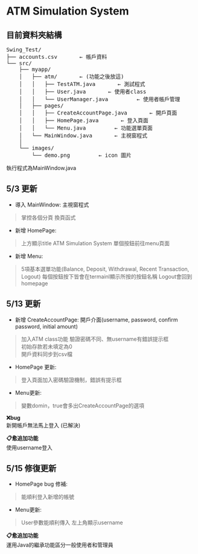 # ATM Simulation System

## 目前資料夾結構
<pre>
Swing_Test/
├── accounts.csv       ← 帳戶資料
└── src/
    ├── myapp/
    │   ├── atm/       ← (功能之後放這)
    │   │   ├── TestATM.java       ← 測試程式
    │   │   ├── User.java       ← 使用者class
    │   │   └── UserManager.java         ← 使用者帳戶管理
    │   ├── pages/
    │   │   ├── CreateAccountPage.java       ← 開戶頁面
    │   │   ├── HomePage.java       ← 登入頁面
    │   │   └── Menu.java         ← 功能選單頁面
    │   └── MainWindow.java       ← 主視窗程式
    │
    └── images/
        └── demo.png         ← icon 圖片
</pre>

執行程式為MainWindow.java

## 5/3 更新
- 導入 MainWindow: 主視窗程式
> 掌控各個分頁
> 換頁函式

- 新增 HomePage:
> 上方顯示title ATM Simulation System
> 單個按鈕前往menu頁面

- 新增 Menu:
> 5項基本選單功能(Balance, Deposit, Withdrawal, Recent Transaction, Logout)
> 每個按鈕按下皆會在termainl顯示所按的按鈕名稱
> Logout會回到homepage


## 5/13 更新
- 新增 CreateAccountPage: 開戶介面(username, password, confirm password, initial amount)  
> 加入ATM class功能
驗證密碼不同、無username有錯誤提示框  
初始存款若未填定為0  
開戶資料同步到csv檔  

- HomePage 更新:  
> 登入頁面加入密碼驗證機制，錯誤有提示框  

- Menu更新:  
> 變數domin，true會多出CreateAccountPage的選項  

**:x:bug**  
新開帳戶無法馬上登入 (已解決)

**:clipboard:愈追加功能**   
使用username登入


## 5/15 修復更新
- HomePage bug 修補:  
> 能順利登入新增的帳號

- Menu更新: 
> User參數能順利傳入
> 左上角顯示username

**:clipboard:愈追加功能**   
運用Java的繼承功能區分一般使用者和管理員
